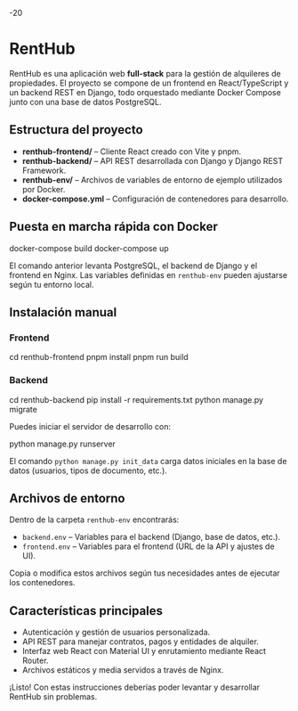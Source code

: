 
-20

# RentHub

RentHub es una aplicación web **full‑stack** para la gestión de alquileres de propiedades. El proyecto se compone de un frontend en React/TypeScript y un backend REST en Django, todo orquestado mediante Docker Compose junto con una base de datos PostgreSQL.

## Estructura del proyecto

- **renthub-frontend/** – Cliente React creado con Vite y pnpm.
- **renthub-backend/**  – API REST desarrollada con Django y Django REST Framework.
- **renthub-env/**      – Archivos de variables de entorno de ejemplo utilizados por Docker.
- **docker-compose.yml** – Configuración de contenedores para desarrollo.

## Puesta en marcha rápida con Docker

docker-compose build
docker-compose up

El comando anterior levanta PostgreSQL, el backend de Django y el frontend en Nginx. Las variables definidas en `renthub-env` pueden ajustarse según tu entorno local.

## Instalación manual

### Frontend

cd renthub-frontend
pnpm install
pnpm run build

### Backend

cd renthub-backend
pip install -r requirements.txt
python manage.py migrate

Puedes iniciar el servidor de desarrollo con:

python manage.py runserver

El comando `python manage.py init_data` carga datos iniciales en la base de datos (usuarios, tipos de documento, etc.).

## Archivos de entorno

Dentro de la carpeta `renthub-env` encontrarás:

- `backend.env`   – Variables para el backend (Django, base de datos, etc.).
- `frontend.env`  – Variables para el frontend (URL de la API y ajustes de UI).

Copia o modifica estos archivos según tus necesidades antes de ejecutar los contenedores.

## Características principales

- Autenticación y gestión de usuarios personalizada.
- API REST para manejar contratos, pagos y entidades de alquiler.
- Interfaz web React con Material UI y enrutamiento mediante React Router.
- Archivos estáticos y media servidos a través de Nginx.

¡Listo! Con estas instrucciones deberías poder levantar y desarrollar RentHub sin problemas.
